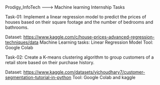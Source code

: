 Prodigy_InfoTech ---> Machine learning Internship Tasks


Task-01: Implement a linear regression model to predict the prices of houses based on their square footage and the number of bedrooms and bathrooms.

Dataset: https://www.kaggle.com/c/house-prices-advanced-regression-techniques/data
Machine Learning tasks: Linear Regression Model
Tool: Google Colab


Task-02: Create a K-means clustering algorithm to group customers of a retail store based on their purchase history.

Dataset: https://www.kaggle.com/datasets/vjchoudhary7/customer-segmentation-tutorial-in-python
Tool: Google Colab and kaggle
